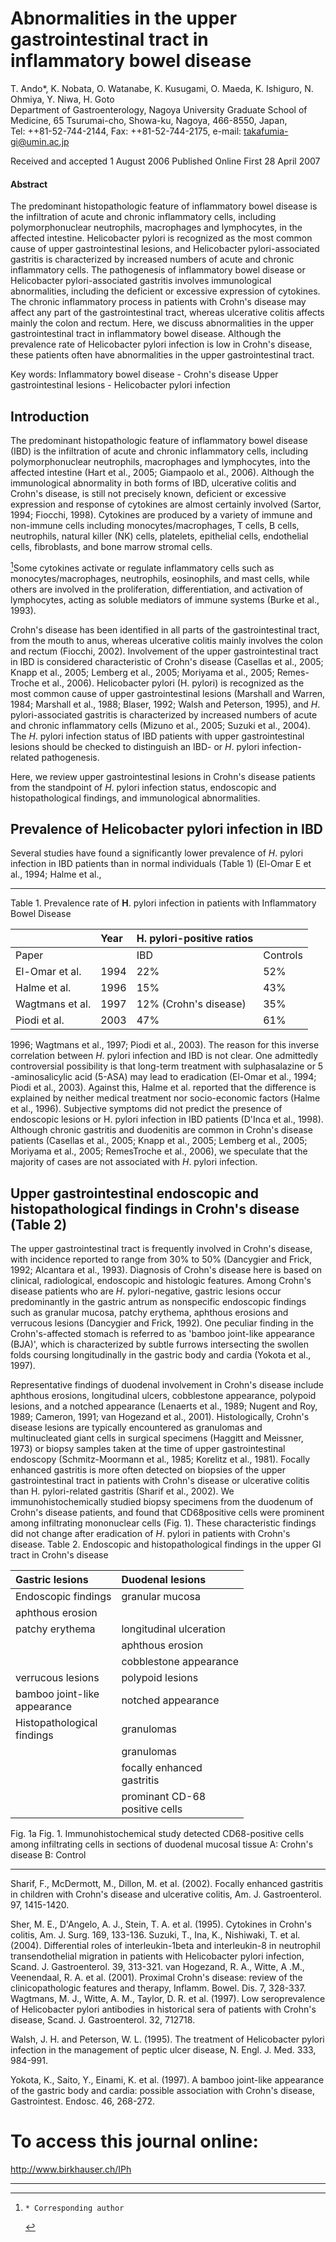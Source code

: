 # Abnormalities in the upper gastrointestinal tract in inflammatory bowel disease 

T. Ando*, K. Nobata, O. Watanabe, K. Kusugami, O. Maeda, K. Ishiguro, N. Ohmiya, Y. Niwa, H. Goto<br>Department of Gastroenterology, Nagoya University Graduate School of Medicine, 65 Tsurumai-cho, Showa-ku, Nagoya, 466-8550, Japan,<br>Tel: ++81-52-744-2144, Fax: ++81-52-744-2175, e-mail: takafumia-gi@umin.ac.jp

Received and accepted 1 August 2006
Published Online First 28 April 2007


#### Abstract

The predominant histopathologic feature of inflammatory bowel disease is the infiltration of acute and chronic inflammatory cells, including polymorphonuclear neutrophils, macrophages and lymphocytes, in the affected intestine. Helicobacter pylori is recognized as the most common cause of upper gastrointestinal lesions, and Helicobacter pylori-associated gastritis is characterized by increased numbers of acute and chronic inflammatory cells. The pathogenesis of inflammatory bowel disease or Helicobacter pylori-associated gastritis involves immunological abnormalities, including the deficient or excessive expression of cytokines. The chronic inflammatory process in patients with Crohn's disease may affect any part of the gastrointestinal tract, whereas ulcerative colitis affects mainly the colon and rectum. Here, we discuss abnormalities in the upper gastrointestinal tract in inflammatory bowel disease. Although the prevalence rate of Helicobacter pylori infection is low in Crohn's disease, these patients often have abnormalities in the upper gastrointestinal tract.


Key words: Inflammatory bowel disease - Crohn's disease Upper gastrointestinal lesions - Helicobacter pylori infection

## Introduction

The predominant histopathologic feature of inflammatory bowel disease (IBD) is the infiltration of acute and chronic inflammatory cells, including polymorphonuclear neutrophils, macrophages and lymphocytes, into the affected intestine (Hart et al., 2005; Giampaolo et al., 2006). Although the immunological abnormality in both forms of IBD, ulcerative colitis and Crohn's disease, is still not precisely known, deficient or excessive expression and response of cytokines are almost certainly involved (Sartor, 1994; Fiocchi, 1998). Cytokines are produced by a variety of immune and non-immune cells including monocytes/macrophages, T cells, B cells, neutrophils, natural killer (NK) cells, platelets, epithelial cells, endothelial cells, fibroblasts, and bone marrow stromal cells.

[^0]Some cytokines activate or regulate inflammatory cells such as monocytes/macrophages, neutrophils, eosinophils, and mast cells, while others are involved in the proliferation, differentiation, and activation of lymphocytes, acting as soluble mediators of immune systems (Burke et al., 1993).

Crohn's disease has been identified in all parts of the gastrointestinal tract, from the mouth to anus, whereas ulcerative colitis mainly involves the colon and rectum (Fiocchi, 2002). Involvement of the upper gastrointestinal tract in IBD is considered characteristic of Crohn's disease (Casellas et al., 2005; Knapp et al., 2005; Lemberg et al., 2005; Moriyama et al., 2005; Remes-Troche et al., 2006). Helicobacter pylori (H. pylori) is recognized as the most common cause of upper gastrointestinal lesions (Marshall and Warren, 1984; Marshall et al., 1988; Blaser, 1992; Walsh and Peterson, 1995), and $H$. pylori-associated gastritis is characterized by increased numbers of acute and chronic inflammatory cells (Mizuno et al., 2005; Suzuki et al., 2004). The $H$. pylori infection status of IBD patients with upper gastrointestinal lesions should be checked to distinguish an IBD- or $H$. pylori infection-related pathogenesis.

Here, we review upper gastrointestinal lesions in Crohn's disease patients from the standpoint of $H$. pylori infection status, endoscopic and histopathological findings, and immunological abnormalities.

## Prevalence of Helicobacter pylori infection in IBD

Several studies have found a significantly lower prevalence of $H$. pylori infection in IBD patients than in normal individuals (Table 1) (El-Omar E et al., 1994; Halme et al.,


[^0]:    * Corresponding author




---

Table 1. Prevalence rate of $\boldsymbol{H}$. pylori infection in patients with Inflammatory Bowel Disease

|  | Year | H. pylori-positive ratios |  |
| :--- | :--- | :--- | :--- |
| Paper |  | IBD | Controls |
| El-Omar et al. | 1994 | $22 \%$ | $52 \%$ |
| Halme et al. | 1996 | $15 \%$ | $43 \%$ |
| Wagtmans et al. | 1997 | $12 \%$ (Crohn's disease) | $35 \%$ |
| Piodi et al. | 2003 | $47 \%$ | $61 \%$ |

1996; Wagtmans et al., 1997; Piodi et al., 2003). The reason for this inverse correlation between $H$. pylori infection and IBD is not clear. One admittedly controversial possibility is that long-term treatment with sulphasalazine or 5 -aminosalicylic acid (5-ASA) may lead to eradication (El-Omar et al., 1994; Piodi et al., 2003). Against this, Halme et al. reported that the difference is explained by neither medical treatment nor socio-economic factors (Halme et al., 1996). Subjective symptoms did not predict the presence of endoscopic lesions or H. pylori infection in IBD patients (D'Inca et al., 1998). Although chronic gastritis and duodenitis are common in Crohn's disease patients (Casellas et al., 2005; Knapp et al., 2005; Lemberg et al., 2005; Moriyama et al., 2005; RemesTroche et al., 2006), we speculate that the majority of cases are not associated with $H$. pylori infection.

## Upper gastrointestinal endoscopic and histopathological findings in Crohn's disease (Table 2)

The upper gastrointestinal tract is frequently involved in Crohn's disease, with incidence reported to range from $30 \%$ to $50 \%$ (Dancygier and Frick, 1992; Alcantara et al., 1993). Diagnosis of Crohn's disease here is based on clinical, radiological, endoscopic and histologic features. Among Crohn's disease patients who are $H$. pylori-negative, gastric lesions occur predominantly in the gastric antrum as nonspecific endoscopic findings such as granular mucosa, patchy erythema, aphthous erosions and verrucous lesions (Dancygier and Frick, 1992). One peculiar finding in the Crohn's-affected stomach is referred to as 'bamboo joint-like appearance (BJA)', which is characterized by subtle furrows intersecting the swollen folds coursing longitudinally in the gastric body and cardia (Yokota et al., 1997).

Representative findings of duodenal involvement in Crohn's disease include aphthous erosions, longitudinal ulcers, cobblestone appearance, polypoid lesions, and a notched appearance (Lenaerts et al., 1989; Nugent and Roy, 1989; Cameron, 1991; van Hogezand et al., 2001). Histologically, Crohn's disease lesions are typically encountered as granulomas and multinucleated giant cells in surgical specimens (Haggitt and Meissner, 1973) or biopsy samples taken at the time of upper gastrointestinal endoscopy (Schmitz-Moormann et al., 1985; Korelitz et al., 1981). Focally enhanced gastritis is more often detected on biopsies of the upper gastrointestinal tract in patients with Crohn's disease or ulcerative colitis than H. pylori-related gastritis (Sharif et al., 2002). We immunohistochemically studied biopsy specimens from the duodenum of Crohn's disease patients, and found that CD68positive cells were prominent among infiltrating mononuclear cells (Fig. 1). These characteristic findings did not change after eradication of $H$. pylori in patients with Crohn's disease. Table 2. Endoscopic and histopathological findings in the upper GI tract in Crohn's disease

| Gastric lesions | Duodenal lesions |
| :--- | :--- |
| Endoscopic findings | granular mucosa |
| aphthous erosion |  |
| patchy erythema | longitudinal ulceration |
|  | aphthous erosion |
|  | cobblestone appearance |
| verrucous lesions | polypoid lesions |
| bamboo joint-like <br> appearance | notched appearance |
| Histopathological <br> findings | granulomas |
|  | granulomas |
|  | focally enhanced <br> gastritis |
|  | prominant CD-68 <br> positive cells |



Fig. 1a Fig. 1. Immunohistochemical study detected CD68-positive cells among infiltrating cells in sections of duodenal mucosal tissue
A: Crohn's disease
B: Control




---

Sharif, F., McDermott, M., Dillon, M. et al. (2002). Focally enhanced gastritis in children with Crohn's disease and ulcerative colitis, Am. J. Gastroenterol. 97, 1415-1420.

Sher, M. E., D'Angelo, A. J., Stein, T. A. et al. (1995). Cytokines in Crohn's colitis, Am. J. Surg. 169, 133-136.
Suzuki, T., Ina, K., Nishiwaki, T. et al. (2004). Differential roles of interleukin-1beta and interleukin-8 in neutrophil transendothelial migration in patients with Helicobacter pylori infection, Scand. J. Gastroenterol. 39, 313-321.
van Hogezand, R. A., Witte, A .M., Veenendaal, R. A. et al. (2001). Proximal Crohn's disease: review of the clinicopathologic features and therapy, Inflamm. Bowel. Dis. 7, 328-337.
Wagtmans, M. J., Witte, A. M., Taylor, D. R. et al. (1997). Low seroprevalence of Helicobacter pylori antibodies in historical sera of patients with Crohn's disease, Scand. J. Gastroenterol. 32, 712718.

Walsh, J. H. and Peterson, W. L. (1995). The treatment of Helicobacter pylori infection in the management of peptic ulcer disease, N. Engl. J. Med. 333, 984-991.

Yokota, K., Saito, Y., Einami, K. et al. (1997). A bamboo joint-like appearance of the gastric body and cardia: possible association with Crohn's disease, Gastrointest. Endosc. 46, 268-272.

# To access this journal online: 

http://www.birkhauser.ch/IPh




---

